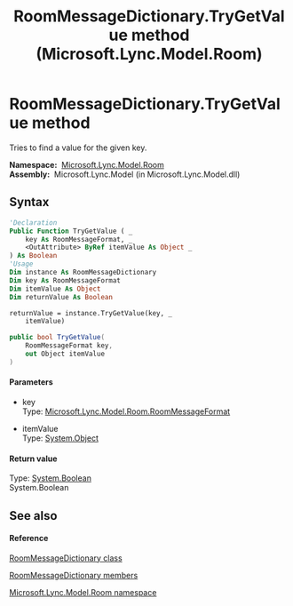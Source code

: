 ﻿---
title: RoomMessageDictionary.TryGetValue method  (Microsoft.Lync.Model.Room)
TOCTitle: 'TryGetValue method '
ms:assetid: M:Microsoft.Lync.Model.Room.RoomMessageDictionary.TryGetValue(Microsoft.Lync.Model.Room.RoomMessageFormat,System.Object@)_DI_3_UC_OCS14MrefLyncWPF
ms:mtpsurl: https://msdn.microsoft.com/en-us/library/microsoft.lync.model.room.roommessagedictionary.trygetvalue(v=office.15)
ms:contentKeyID: 48598396
ms.date: 07/28/2014
mtps_version: v=office.15
f1_keywords:
- Microsoft.Lync.Model.Room.RoomMessageDictionary.TryGetValue
dev_langs:
- CSharp
- JScript
- VB
- other
---

# RoomMessageDictionary.TryGetValue method

Tries to find a value for the given key.

**Namespace:**  [Microsoft.Lync.Model.Room](microsoft-lync-model-room-namespace_2.md)  
**Assembly:**  Microsoft.Lync.Model (in Microsoft.Lync.Model.dll)

## Syntax

``` vb
'Declaration
Public Function TryGetValue ( _
    key As RoomMessageFormat, _
    <OutAttribute> ByRef itemValue As Object _
) As Boolean
'Usage
Dim instance As RoomMessageDictionary
Dim key As RoomMessageFormat
Dim itemValue As Object
Dim returnValue As Boolean

returnValue = instance.TryGetValue(key, _
    itemValue)
```

``` csharp
public bool TryGetValue(
    RoomMessageFormat key,
    out Object itemValue
)
```

#### Parameters

  - key  
    Type: [Microsoft.Lync.Model.Room.RoomMessageFormat](roommessageformat-enumeration-microsoft-lync-model-room_2.md)  

<!-- end list -->

  - itemValue  
    Type: [System.Object](http://msdn2.microsoft.com/en-us/library/e5kfa45b)  

#### Return value

Type: [System.Boolean](http://msdn2.microsoft.com/en-us/library/a28wyd50)  
System.Boolean  

## See also

#### Reference

[RoomMessageDictionary class](roommessagedictionary-class-microsoft-lync-model-room_2.md)

[RoomMessageDictionary members](roommessagedictionary-members-microsoft-lync-model-room_2.md)

[Microsoft.Lync.Model.Room namespace](microsoft-lync-model-room-namespace_2.md)

